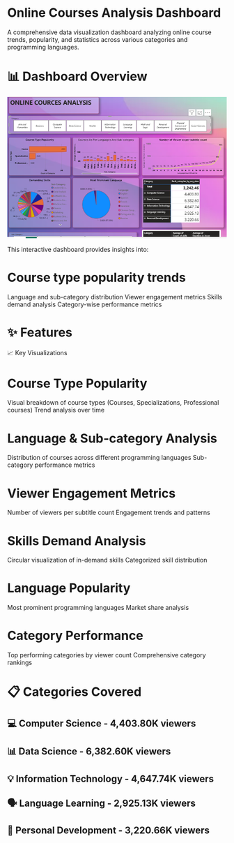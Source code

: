 # Online Courses Analysis Dashboard
A comprehensive data visualization dashboard analyzing online course trends, popularity, and statistics across various categories and programming languages.
# 📊 Dashboard Overview
![Alt Text](https://github.com/AnkitVerma8005/Online_course_analysis/blob/main/snapshot.PNG)

This interactive dashboard provides insights into:

# Course type popularity trends
Language and sub-category distribution
Viewer engagement metrics
Skills demand analysis
Category-wise performance metrics

# ✨ Features
📈 Key Visualizations

# Course Type Popularity

Visual breakdown of course types (Courses, Specializations, Professional courses)
Trend analysis over time


# Language & Sub-category Analysis

Distribution of courses across different programming languages
Sub-category performance metrics


# Viewer Engagement Metrics

Number of viewers per subtitle count
Engagement trends and patterns


# Skills Demand Analysis

Circular visualization of in-demand skills
Categorized skill distribution


# Language Popularity

Most prominent programming languages
Market share analysis


# Category Performance

Top performing categories by viewer count
Comprehensive category rankings



# 📋 Categories Covered

## 💻 Computer Science - 4,403.80K viewers
## 📊 Data Science - 6,382.60K viewers
## 💡 Information Technology - 4,647.74K viewers
## 🗣️ Language Learning - 2,925.13K viewers
## 👤 Personal Development - 3,220.66K viewers
